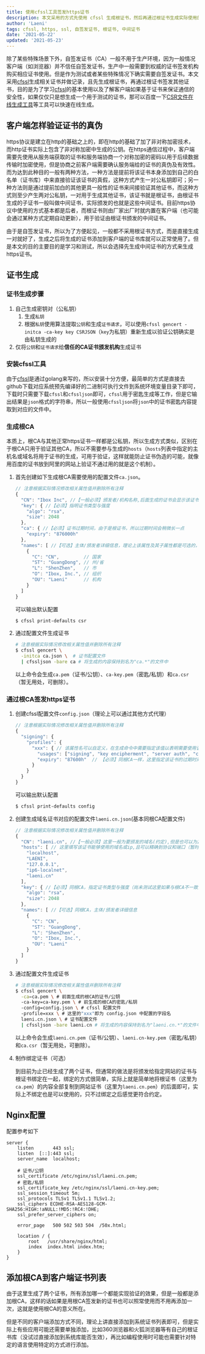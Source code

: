 ```yaml
---
title: 使用cfssl工具签发https证书
description: 本文采用的方式先使用 cfssl 生成根证书，然后再通过根证书生成实际使用的https证书（中间证书），这样可以通过内置一个根证书来验证该根证书生成的所有中间证书的有效性
author: 'Laeni'
tags: cfssl, https, ssl, 自签发证书, 根证书, 中间证书
date: '2021-05-22'
updated: '2021-05-23'
---
```


除了某些特殊场景下外，自签发证书（CA）一般不用于生产环境，因为一般情况客户端（如浏览器）并不信任自签发证书，生产中一般需要到权威的证书签发机构购买相应证书使用。但是作为测试或者某些特殊情况下确实需要自签发证书。本文采用[cfssl](https://github.com/cloudflare/cfssl)生成相关证书并做记录，且先生成根证书，再通过根证书签发其他证书，目的是为了学习[cfssl](https://github.com/cloudflare/cfssl)的基本使用以及了解客户端如果基于证书来保证通信的安全性，如果仅仅只是想生成一个用于测试的证书，那可以百度一下[CSR文件在线生成工具](https://csr.chinassl.net/generator-csr.html)等工具可以快速在线生成。

## 客户端怎样验证证书的真伪

https协议是建立在http的基础之上的，即在http的基础了加了非对称加密技术，而http证书实际上包含了非对称加密中生成的公钥。在https通信过程中，客户端需要先使用从服务端获取的证书和服务端协商一个对称加密的密码以用于后续数据传输时加密使用，但是协商之前客户端需要确认服务端给的证书的真伪及有效性。而为达到此种目的一般有两种方法，一种方法是提前将该证书本身添加到自己的白名单（证书库）中来直接验证该证书的真假，这种方式产生一对公私钥即可；另一种方法则是通过提前加白的其他更具一般性的证书来间接验证其他证书，而这种方式则至少产生两对公私钥，一对用于生成其他证书，该证书就是根证书，由根证书生成的子证书一般叫做中间证书，实际颁发的也就是这些中间证书。目前https协议中使用的方式基本都是后者，而根证书则由厂家出厂时就内置在客户端（也可能会通过某种方式定期自动更新），用于验证由根证书颁发的中间证书。

由于是自签发证书，所以为了方便起见，一般都不采用根证书方式，而是直接生成一对就好了，生成之后将生成的证书添加到客户端的证书库就可以正常使用了。但是本文的目的主要目的是学习和测试，所以会选择先生成中间证书的方式来生成https证书。

## 证书生成

### 证书生成步骤

1. 自己生成密钥对（公私钥）
   1. 生成`私钥`
   2. 根据`私钥`使用算法提取`公钥`和生成`证书请求`，可以使用`cfssl gencert -initca -ca-key key CSRJSON`（`key`为私钥）重新生成以验证公钥确实是由私钥生成的
2. 仅将`公钥`和`证书请求`给**信任的CA证书颁发机构**生成证书

### 安装cfssl工具

由于[cfssl](https://github.com/cloudflare/cfssl)是通过golang来写的，所以安装十分方便，最简单的方式是直接去github下载对应系统预先编译好的二进制可执行文件到系统环境变量目录下即可，下载时只需要下载`cfssl`和`cfssljson`即可，`cfssl`用于密匙生成等工作，但是它输出结果是`json`格式的字符串，所以一般使用`cfssljson`将`json`中的证书密匙内容提取到对应的文件中。

### 生成根CA

本质上，根CA与其他正常https证书一样都是公私钥，所以生成方式类似，区别在于根CA只用于验证其他CA，所以不需要参与生成的`hosts`（`hosts`列表中指定的主机名或域名将用于证书的生成，可用于验证，这样就能防止证书伪造的可能，就像用百度的证书放到阿里的网站上验证不通过用的就是这个机制）。

1. 首先创建如下生成根CA需要使用的配置文件`ca.json`。

   ```javascript
   // 注意根据实际情况修改相关属性值并删除所有注释
   {
     "CN": "Ibox Inc", //【一般必须】颁发者/机构名称,后面生成的证书会显示该证书由某某机构颁发
     "key": { //【必须】指明证书类型与强度
       "algo": "rsa",
       "size": 2048
     },
     "ca": { //【必须】证书过期时间，由于是根证书，所以过期时间会稍微长一点
       "expiry": "876000h"
     },
     "names": [ //【可选】主体/颁发者详细信息，理论上该属性及其子属性都是可选的，且一般为英文(没试过中文)
       {
         "C": "CN",         // 国家
         "ST": "GuangDong", // 州/省
         "L": "ShenZhen",   // 市
         "O": "Ibox, Inc.", // 组织
         "OU": "Laeni"      // 机构
       }
     ]
   }
   ```

   可以输出默认配置

   ```bash
   $ cfssl print-defaults csr
   ```

2. 通过配置文件生成证书

   ```bash
   # 注意根据实际情况修改相关属性值并删除所有注释
   $ cfssl gencert \
     -initca ca.json \  # 证书配置文件
     | cfssljson -bare ca # 将生成的内容保持到名为"ca.*"的文件中
   ```

   以上命令会生成`ca.pem`（证书/公钥）、`ca-key.pem`（密匙/私钥）和`ca.csr`（暂无用处，可删除）。

### 通过根CA签发https证书

1. 创建cfssl配置文件`config.json`（理论上可以通过其他方式代理）

   ```javascript
   // 注意根据实际情况修改相关属性值并删除所有注释
   {
     "signing": {
       "profiles": {
         "xxx": { // 该属性名可以自定义，在生成命令中需要指定该值以表明需要使用该配置
           "usages": ["signing", "key encipherment", "server auth", "client auth"], // 【必须】指明该证书可以用于干什么事情（正式签发的证书基本也是这样，唯一多一个“撤销证书”功能）
           "expiry": "87600h"  // 【必须】同根CA一样，这里指定该证书的过期时间，且该时间一般比根CA短。
         }
       }
     }
   }
   ```

   可以输出默认配置

   ```bash
   $ cfssl print-defaults config
   ```

2. 创建生成域名证书对应的配置文件`laeni.cn.json`(基本同根CA配置文件)

   ```javascript
   // 注意根据实际情况修改相关属性值并删除所有注释
   {
     "CN": "laeni.cn", //【一般必须】这里一般为要颁发的域名(约定),但是也可以为其他的,作用仅仅是查看时显示的名称而已
     "hosts": [ // 这里填写该证书能够使用的域名或ip,且可以精确到协议和端口（暂时没研究过泛域名该怎么填写）
       "localhost",
       "LAENI",
       "127.0.0.1",
       "ip6-localnet",
       "laeni.cn"
     ],
     "key": { //【必须】同根CA，指定证书类型与强度（尚未测试这里如果与根CA不一致会不会成功）
       "algo": "rsa",
       "size": 2048
     },
     "names": [ //【可选】同根CA，主体/颁发者详细信息
       {
         "C": "CN",
         "ST": "GuangDong",
         "L": "ShenZhen",
         "O": "Ibox, Inc.",
         "OU": "Laeni"
       }
     ]
   }
   ```

3. 通过配置文件生成证书

   ```bash
   # 注意根据实际情况修改相关属性值并删除所有注释
   $ cfssl gencert \
     -ca=ca.pem \ # 前面生成的根CA的证书/公钥
     -ca-key=ca-key.pem \ # 前生成的根CA的密匙/私钥
     -config=config.json \ # cfssl 配置文件
     -profile=xxx \ # 这里的"xxx"即为 config.json 中配置的字段名
     laeni.cn.json \ # 证书配置文件
     | cfssljson -bare laeni.cn # 将生成的内容保持到名为"laeni.cn.*"的文件中
   ```

   以上命令会生成`laeni.cn.pem`（证书/公钥）、`laeni.cn-key.pem`（密匙/私钥）和`ca.csr`（暂无用处，可删除）。

4. 制作绑定证书（可选）

   到目前为止已经生成了两个证书，但通常的做法是将颁发给指定网站的证书与根证书绑定在一起，绑定的方式很简单，实际上就是简单地将根证书（这里为`ca.pem`）的内容全部复制到网站证书（这里为`laeni.cn.pem`）的后面即可，实际上不绑定也是可以使用的，只不过绑定之后感觉更符合约定。

## Nginx配置

配置参考如下

```
server {
    listen       443 ssl;
    listen  [::]:443 ssl;
    server_name  localhost;

	# 证书/公钥
    ssl_certificate /etc/nginx/ssl/laeni.cn.pem;
    # 密匙/私钥
    ssl_certificate_key /etc/nginx/ssl/laeni.cn-key.pem;
    ssl_session_timeout 5m;
    ssl_protocols TLSv1 TLSv1.1 TLSv1.2;
    ssl_ciphers ECDHE-RSA-AES128-GCM-SHA256:HIGH:!aNULL:!MD5:!RC4:!DHE;
    ssl_prefer_server_ciphers on;

    error_page   500 502 503 504  /50x.html;

    location / {
    	root   /usr/share/nginx/html;
    	index  index.html index.htm;
    }
}
```

## 添加根CA到客户端证书列表

由于这里生成了两个证书，所有添加哪一个都能实现验证的效果，但是一般都是添加根CA，这样的话如果是用根CA签发新的证书也可以照常使用而不用再添加一次，这就是使用根CA的意义所在。

但是不同的客户端添加方式不同，理论上讲直接添加到系统证书列表即可，但是实际上有些应用可能还需要单独添加，比如360浏览器和火狐浏览器等有自己的根证书库（没试过直接添加到系统库能否生效），再比如编程使用时可能也需要针对特定的语言使用特定的方式进行添加。
